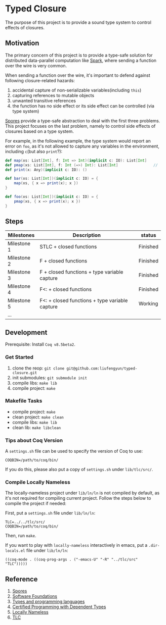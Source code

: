 # Typed Closure

The purpose of this project is to provide a sound type system
to control effects of closures.

## Motivation

The primary concern of this project is to provide a type-safe solution
for distributed data-parallel computation like
[Spark](https://spark.apache.org), where sending a function over the
wire is very common.

When sending a function over the wire, it's important to defend
against following closure-related hazards:

1. accidental capture of non-serializable variables(including `this`)
2. capturing references to mutable objects
3. unwanted transitive references
4. the function has no side effect or its side effect can be controlled
  (via type system)

[Spores](http://infoscience.epfl.ch/record/191239) provide a type-safe
abstraction to deal with the first three problems. This project
focuses on the last problem, namely to control side effects of
closures based on a type system.

For example, in the following example, the type system would report an
error on `foo`, as it's not allowed to capture any variables in the
environment, including `c`(but also `print`?):

``` scala
def map(xs: List[Int], f: Int => Int)(implicit c: IO): List[Int]
def pmap(xs: List[Int], f: Int (=>) Int): List[Int]                //  (=>) means f is closed
def print(x: Any)(implicit c: IO): ()

def bar(xs: List[Int])(implicit c: IO) = {
    map(xs, { x => print(x); x })
}

def foo(xs: List[Int])(implicit c: IO) = {
    pmap(xs, { x => print(x); x })
}
```

## Steps

| Milestones                   |          Description                                   |         status      |
| ---------------------------- | ------------------------------------------------------ | --------------------|
|  Milestone 1                 |    STLC + closed functions                             |      Finished       |
|  Milestone 2                 |    F + closed functions                                |      Finished       |
|  Milestone 3                 |    F + closed functions + type variable capture        |      Finished       |
|  Milestone 4                 |    F<: + closed functions                              |      Finished       |
|  Milestone 5                 |    F<: + closed functions + type variable capture      |      Working        |
|  ...                         |                                                        |                     |

## Development

Prerequisite: Install `Coq v8.5beta2`.

### Get Started

1. clone the reop: `git clone git@github.com:liufengyun/typed-closure.git`
1. init submodules: `git submodule init`
1. compile libs: `make lib`
1. compile project: `make`

### Makefile Tasks

- compile project: `make`
- clean project: `make clean`
- compile libs: `make lib`
- clean lib: `make libclean`

### Tips about Coq Version

A `settings.sh` file can be used to specify the version of Coq to use:

    COQBIN=/path/to/coq/bin/

If you do this, please also put a copy of `settings.sh` under `lib/tlc/src/`.

### Compile Locally Nameless

The locally-nameless project under `lib/ln/ln` is not compiled by default,
as it's not required for compiling current project. Follow the steps below
to compile the project if needed:

First, put a `settings.sh` file under `lib/ln/ln`:

``` shell
TLC=../../tlc/src/
COQBIN=/path/to/coq/bin/
```

Then, run `make`.

If you want to play with `locally-nameless` interactively in emacs,
put a `.dir-locals.el` file under `lib/ln/ln`:

    ((coq-mode . ((coq-prog-args . ("-emacs-U" "-R" "../tlc/src" "TLC")))))

## Reference

1. [Spores](http://infoscience.epfl.ch/record/191239)
2. [Software Foundations](http://www.cis.upenn.edu/~bcpierce/sf)
3. [Types and programming languages](https://www.cis.upenn.edu/~bcpierce/tapl/)
4. [Certified Programming with Dependent Types](http://adam.chlipala.net/cpdt/)
5. [Locally Nameless](http://www.chargueraud.org/softs/ln/)
6. [TLC](http://www.chargueraud.org/softs/tlc/)

